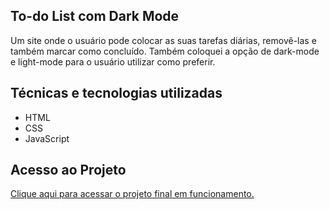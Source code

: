 ## To-do List com Dark Mode
Um site onde o usuário pode colocar as suas tarefas diárias, removê-las e também marcar como concluído. Também coloquei a opção de dark-mode e light-mode para o usuário utilizar como preferir.

## Técnicas e tecnologias utilizadas
* HTML
* CSS
* JavaScript

## Acesso ao Projeto
[Clique aqui para acessar o projeto final em funcionamento.](https://to-do-list-red-theta-84.vercel.app/)
